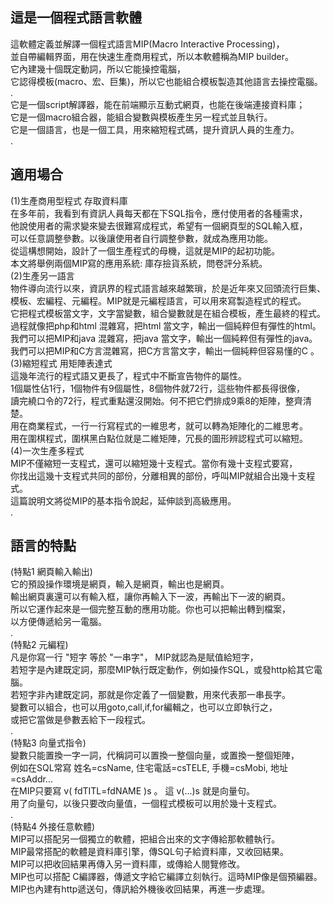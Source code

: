 ## 這是一個程式語言軟體                                                            <br>
  這軟體定義並解譯一個程式語言MIP(Macro Interactive Processing)，                       <br>
  並自帶編輯界面，用在快速生產商用程式，所以本軟體稱為MIP builder。           <br>
  它內建幾十個既定動詞，所以它能操控電腦，                                    <br>
  它認得模板(macro、宏、巨集)，所以它也能組合模板製造其他語言去操控電腦。     <br>
  .                                                                           <br>
  它是一個script解譯器，能在前端顯示互動式網頁，也能在後端連接資料庫；        <br>
  它是一個macro組合器，能組合變數與模板產生另一程式並且執行。                 <br>
  它是一個語言，也是一個工具，用來縮短程式碼，提升資訊人員的生產力。          <br>
  .                                                                           <br>
## 適用場合                                                                   <br>
 (1)生產商用型程式 存取資料庫                                                 <br>
   在多年前，我看到有資訊人員每天都在下SQL指令，應付使用者的各種需求，        <br>
   他說使用者的需求變來變去很難寫成程式，希望有一個網頁型的SQL輸入框，        <br>
   可以任意調整參數。以後讓使用者自行調整參數，就成為應用功能。               <br>
   從這構想開始，設計了一個生產程式的母機，這就是MIP的起初功能。              <br>
   本文將舉例兩個MIP寫的應用系統: 庫存撿貨系統，問卷評分系統。                <br>
 (2)生產另一語言                                                              <br>
   物件導向流行以來，資訊界的程式語言越來越繁瑣，於是近年來又回頭流行巨集、   <br>
   模板、宏編程、元編程。MIP就是元編程語言，可以用來寫製造程式的程式。        <br>
   它把程式模板當文字，文字當變數，組合變數就是在組合模板，產生最終的程式。   <br>
   過程就像把php和html 混雜寫，把html 當文字，輸出一個純粹但有彈性的html。    <br>
   我們可以把MIP和java 混雜寫，把java 當文字，輸出一個純粹但有彈性的java。    <br>
   我們可以把MIP和C方言混雜寫，把C方言當文字，輸出一個純粹但容易懂的C   。    <br>
 (3)縮短程式 用矩陣表達式                                                     <br>
   這幾年流行的程式語又更長了，程式中不斷宣告物件的屬性。                     <br>
   1個屬性佔1行，1個物件有9個屬性，8個物件就72行，這些物件都長得很像，        <br>
   讀完繞口令的72行，程式重點還沒開始。何不把它們排成9乘8的矩陣，整齊清楚。   <br>
   用在商業程式，一行一行寫程式的一維思考，就可以轉為矩陣化的二維思考。       <br>
   用在圍棋程式，圍棋黑白點位就是二維矩陣，冗長的圖形辨認程式可以縮短。       <br>
 (4)一次生產多程式                                                            <br>
   MIP不僅縮短一支程式，還可以縮短幾十支程式。當你有幾十支程式要寫，          <br>
   你找出這幾十支程式共同的部份，分離相異的部份，呼叫MIP就組合出幾十支程式。  <br>
   這篇說明文將從MIP的基本指令說起，延伸談到高級應用。                        <br>
   .                                                                          <br>
## 語言的特點                                                                 <br>
 (特點1 網頁輸入輸出)                                                         <br>
    它的預設操作環境是網頁，輸入是網頁，輸出也是網頁。                        <br>
    輸出網頁裏還可以有輸入框，讓你再輸入下一波，再輸出下一波的網頁。          <br>
    所以它運作起來是一個完整互動的應用功能。你也可以把輸出轉到檔案，          <br>
    以方便傳遞給另一電腦。                                                    <br>
  .                                                                           <br>
 (特點2 元編程)                                                               <br>
    凡是你寫一行  "短字 等於 "一串字"， MIP就認為是賦值給短字，               <br>
    若短字是內建既定詞，那麼MIP執行既定動作，例如操作SQL，或發http給其它電腦。<br>
    若短字非內建既定詞，那就是你定義了一個變數，用來代表那一串長字。          <br>
    變數可以組合，也可以用goto,call,if,for編輯之，也可以立即執行之，          <br>
    或把它當做是參數丟給下一段程式。                                          <br>
  .                                                                           <br>
 (特點3 向量式指令)                                                           <br>
    變數只能置換一字一詞，代稱詞可以置換一整個向量，或置換一整個矩陣，        <br>
    例如在SQL常寫 姓名=csName, 住宅電話=csTELE, 手機=csMobi, 地址=csAddr...   <br> 
    在MIP只要寫 v( fdTITL=fdNAME )s 。 這 v(...)s 就是向量句。                <br>
    用了向量句，以後只要改向量值，一個程式模板可以用於幾十支程式。            <br>
  .                                                                           <br>
 (特點4 外接任意軟體)                                                         <br>
    MIP可以搭配另一個獨立的軟體，把組合出來的文字傳給那軟體執行。             <br>
    MIP最常搭配的軟體是資料庫引擎，傳SQL句子給資料庫，又收回結果。            <br>
    MIP可以把收回結果再傳入另一資料庫，或傳給人閱覽修改。                     <br>
    MIP也可以搭配 C編譯器，傳遞文字給它編譯立刻執行。這時MIP像是個預編器。    <br>
    MIP也內建有http遞送句，傳訊給外機後收回結果，再進一步處理。               <br>
